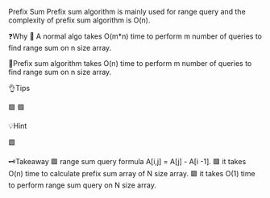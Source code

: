 Prefix Sum 
Prefix sum algorithm is mainly used for range query and the complexity of prefix sum algorithm is O(n).

❓Why
🎯 A normal algo takes O(m*n) time to perform m number of queries
to find range sum on n size array.

🎯Prefix sum algorithm takes O(n) time to perform m number of queries 
 to find range sum on n size array.

<!-- SNIPPET
for(int i = 1; i < n ; i++){
    A[i] = A[i] + A[i - 1];
} -->


👌Tips

🟩 
🟩 

💡Hint

🟩 

🗝️Takeaway
🟩 range sum query formula A[i,j] = A[j] - A[i -1].
🟩 it takes O(n) time to calculate prefix sum array of N size array.
🟩 it takes O(1) time to perform range sum query on N size array.

